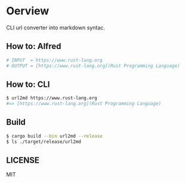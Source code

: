 # Oerview

CLI url converter into markdown syntac.

## How to: Alfred

```zsh
# INPUT  = https://www.rust-lang.org
# OUTPUT = [https://www.rust-lang.org](Rust Programming Language)
```

## How to: CLI

```zsh
$ url2md https://www.rust-lang.org
#=> [https://www.rust-lang.org](Rust Programming Language)
```

## Build

```zsh
$ cargo build --bin url2md --release
$ ls ./target/release/url2md
```

## LICENSE

MIT
